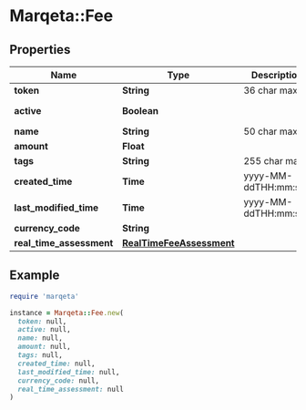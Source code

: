 # Marqeta::Fee

## Properties

| Name | Type | Description | Notes |
| ---- | ---- | ----------- | ----- |
| **token** | **String** | 36 char max |  |
| **active** | **Boolean** |  | [default to false] |
| **name** | **String** | 50 char max |  |
| **amount** | **Float** |  |  |
| **tags** | **String** | 255 char max | [optional] |
| **created_time** | **Time** | yyyy-MM-ddTHH:mm:ssZ |  |
| **last_modified_time** | **Time** | yyyy-MM-ddTHH:mm:ssZ |  |
| **currency_code** | **String** |  |  |
| **real_time_assessment** | [**RealTimeFeeAssessment**](RealTimeFeeAssessment.md) |  | [optional] |

## Example

```ruby
require 'marqeta'

instance = Marqeta::Fee.new(
  token: null,
  active: null,
  name: null,
  amount: null,
  tags: null,
  created_time: null,
  last_modified_time: null,
  currency_code: null,
  real_time_assessment: null
)
```

